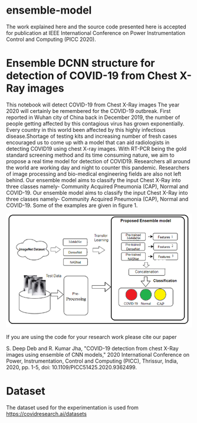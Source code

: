 # ensemble-model
The work explained here and the source code presented here is accepted for publication at IEEE International Conference on Power Instrumentation Control and Computing (PICC 2020).

# Ensemble DCNN structure for detection of COVID-19 from Chest X-Ray images
This notebook will detect COVID-19 from Chest X-Ray images
The year 2020 will certainly be remembered for the COVID-19 outbreak. First reported in Wuhan city of China back in December 2019, the number of people getting affected by this contagious virus has grown exponentially. Every country in this world been affected by this highly infectious disease.Shortage of testing kits and increasing number of fresh cases encouraged us to come up with a model that can aid radiologists in detecting COVID19 using chest X-ray images. With RT-PCR being the gold standard screening method and its time consuming nature, we aim to propose a real time model for detection of COVID19. 
Researchers all around the world are working day and night to counter this pandemic. Researchers of image processing and bio-medical engineering fields are also not left behind.
Our ensemble model aims to classify the input Chest X-Ray into three classes namely- Community Acquired Pneumonia (CAP), Normal and COVID-19. 
Our ensemble model aims to classify the input Chest X-Ray into three classes namely- Community Acquired Pneumonia (CAP), Normal and COVID-19. Some of the examples are given in figure 1.


![Figure 1](https://github.com/sagardeepdeb/ensemble-model/blob/main/model.PNG)

If you are using the code for your research work please cite our paper 


S. Deep Deb and R. Kumar Jha, "COVID-19 detection from chest X-Ray images using ensemble of CNN models," 2020 International Conference on Power, Instrumentation, Control and Computing (PICC), Thrissur, India, 2020, pp. 1-5, doi: 10.1109/PICC51425.2020.9362499.

# Dataset
The dataset used for the experimentation is used from https://covidresearch.ai/datasets
